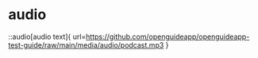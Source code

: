 # audio

::audio[audio text]{ url=https://github.com/openguideapp/openguideapp-test-guide/raw/main/media/audio/podcast.mp3 }

